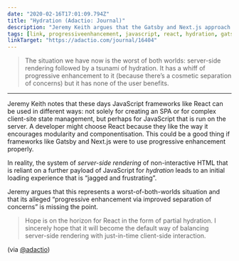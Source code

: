 ```yaml
---
date: "2020-02-16T17:01:09.794Z"
title: "Hydration (Adactio: Journal)"
description: "Jeremy Keith argues that the Gatsby and Next.js approach of “server-side rendering followed by hydration” results in a poor loading experiences and does not equate to progressive enhancement."
tags: [link, progressiveenhancement, javascript, react, hydration, gatsby]
linkTarget: "https://adactio.com/journal/16404"
---
```

> The situation we have now is the worst of both worlds: server-side rendering followed by a tsunami of hydration. It has a whiff of progressive enhancement to it (because there’s a cosmetic separation of concerns) but it has none of the user benefits.
---

Jeremy Keith notes that these days JavaScript frameworks like React can be used in different ways: not solely for creating an SPA or for complex client-site state management, but perhaps for JavaScript that is run on the server. A developer might choose React because they like the way it encourages modularity and componentisation. This could be a good thing if frameworks like Gatsby and Next.js were to use progressive enhancement properly.

In reality, the system of _server-side rendering_ of non-interactive HTML that is reliant on a further payload of JavaScript for _hydration_ leads to an initial loading experience that is “jagged and frustrating”.

Jeremy argues that this represents a worst-of-both-worlds situation and that its alleged “progressive enhancement via improved separation of concerns” is missing the point. 

> Hope is on the horizon for React in the form of partial hydration. I sincerely hope that it will become the default way of balancing server-side rendering with just-in-time client-side interaction. 

(via [@adactio](https://twitter.com/adactio))
